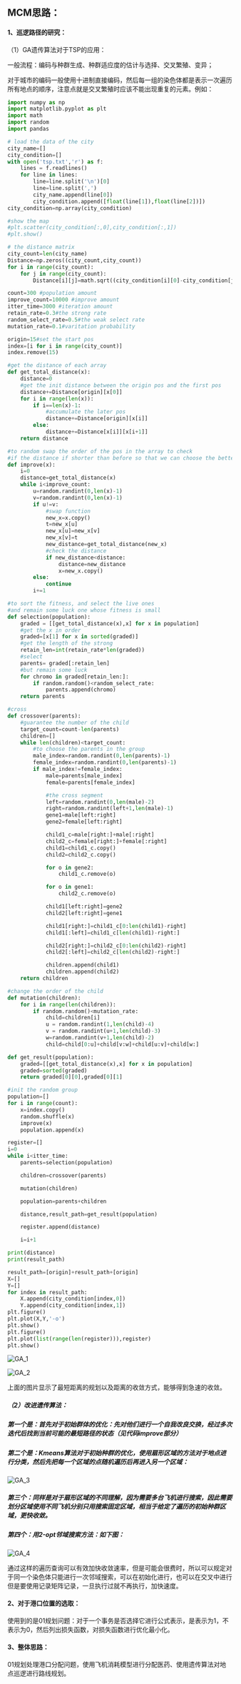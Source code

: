 ## MCM思路：

#### 1、巡逻路径的研究：

（1）GA遗传算法对于TSP的应用：

一般流程：编码与种群生成、种群适应度的估计与选择、交叉繁殖、变异；

对于城市的编码一般使用十进制直接编码，然后每一组的染色体都是表示一次遍历所有地点的顺序，注意点就是交叉繁殖时应该不能出现重复的元素。例如：

```python
import numpy as np 
import matplotlib.pyplot as plt 
import math
import random
import pandas

# load the data of the city
city_name=[]
city_condition=[]
with open('tsp.txt','r') as f:
	lines = f.readlines()
	for line in lines:
		line=line.split('\n')[0]
		line=line.split(',')
		city_name.append(line[0])
		city_condition.append([float(line[1]),float(line[2])])
city_condition=np.array(city_condition)

#show the map
#plt.scatter(city_condition[:,0],city_condition[:,1])
#plt.show()

# the distance matrix
city_count=len(city_name)
Distance=np.zeros((city_count,city_count))
for i in range(city_count):
	for j in range(city_count):
		Distance[i][j]=math.sqrt((city_condition[i][0]-city_condition[j][0])**2+(city_condition[i][1]-city_condition[j][1])**2)

count=300 #population amount
improve_count=10000 #improve amount
itter_time=3000 #iteration amount
retain_rate=0.3#the strong rate
random_select_rate=0.5#the weak select rate
mutation_rate=0.1#varitation probability

origin=15#set the start pos
index=[i for i in range(city_count)]
index.remove(15)

#get the distance of each array
def get_total_distance(x):
	distance=0
	#get the init distance between the origin pos and the first pos
	distance+=Distance[origin][x[0]]
	for i in range(len(x)):
		if i==len(x)-1:
			#accumulate the later pos
			distance+=Distance[origin][x[i]]
		else:
			distance+=Distance[x[i]][x[i+1]]
	return distance

#to random swap the order of the pos in the array to check
#if the distance if shorter than before so that we can choose the better one
def improve(x):
	i=0
	distance=get_total_distance(x)
	while i<improve_count:
		u=random.randint(0,len(x)-1)
		v=random.randint(0,len(x)-1)
		if u!=v:
			#swap function
			new_x=x.copy()
			t=new_x[u]
			new_x[u]=new_x[v]
			new_x[v]=t
			new_distance=get_total_distance(new_x)
			#check the distance
			if new_distance<distance:
				distance=new_distance
				x=new_x.copy()
		else:
			continue
		i+=1

#to sort the fitness, and select the live ones
#and remain some luck one whose fitness is small
def selection(population):
	graded = [[get_total_distance(x),x] for x in population]
	#get the x in order
	graded=[x[1] for x in sorted(graded)]
	#get the length of the strong
	retain_len=int(retain_rate*len(graded))
	#select
	parents= graded[:retain_len]
	#but remain some luck 
	for chromo in graded[retain_len:]:
		if random.random()<random_select_rate:
			parents.append(chromo)
	return parents

#cross
def crossover(parents):
	#guarantee the number of the child
	target_count=count-len(parents)
	children=[]
	while len(children)<target_count:
		#to choose the parents in the group
		male_index=random.randint(0,len(parents)-1)
		female_index=random.randint(0,len(parents)-1)
		if male_index!=female_index:
			male=parents[male_index]
			female=parents[female_index]

			#the cross segment
			left=random.randint(0,len(male)-2)
			right=random.randint(left+1,len(male)-1)
			gene1=male[left:right]
			gene2=female[left:right]

			child1_c=male[right:]+male[:right]
			child2_c=female[right:]+female[:right]
			child1=child1_c.copy()
			child2=child2_c.copy()

			for o in gene2:
				child1_c.remove(o)

			for o in gene1:
				child2_c.remove(o)

			child1[left:right]=gene2
			child2[left:right]=gene1

			child1[right:]=child1_c[0:len(child1)-right]
			child1[:left]=child1_c[len(child1)-right:]

			child2[right:]=child2_c[0:len(child2)-right]
			child2[:left]=child2_c[len(child2)-right:]

			children.append(child1)
			children.append(child2)
	return children

#change the order of the child
def mutation(children):
	for i in range(len(children)):
		if random.random()<mutation_rate:
			child=children[i]
			u = random.randint(1,len(child)-4)
			v = random.randint(u+1,len(child)-3)
			w=random.randint(v+1,len(child)-2)
			child=child[0:u]+child[v:w]+child[u:v]+child[w:]

def get_result(population):
	graded=[[get_total_distance(x),x] for x in population]
	graded=sorted(graded)
	return graded[0][0],graded[0][1]

#init the random group
population=[]
for i in range(count):
	x=index.copy()
	random.shuffle(x)
	improve(x)
	population.append(x)

register=[]
i=0
while i<itter_time:
	parents=selection(population)

	children=crossover(parents)

	mutation(children)

	population=parents+children

	distance,result_path=get_result(population)

	register.append(distance)

	i=i+1

print(distance)
print(result_path)

result_path=[origin]+result_path+[origin]
X=[]
Y=[]
for index in result_path:
	X.append(city_condition[index,0])
	Y.append(city_condition[index,1])
plt.figure()
plt.plot(X,Y,'-o')
plt.show()
plt.figure()
plt.plot(list(range(len(register))),register)
plt.show()
```

![GA_1](F:\markdown\GA_1.png)

![GA_2](F:\markdown\GA_2.png)

上面的图片显示了最短距离的规划以及距离的收敛方式，能够得到急速的收敛。

##### （2）改进遗传算法：

##### 第一个是：首先对于初始群体的优化：先对他们进行一个自我改良交换，经过多次迭代后找到当前可能的最短路径的状态（见代码improve部分）

##### 第二个是：Kmeans算法对于初始种群的优化，使用扇形区域的方法对于地点进行分类，然后先把每一个区域的点随机遍历后再进入另一个区域：

![GA_3](F:\markdown\GA_3.png)

##### 第三个：同样是对于扇形区域的不同理解，因为需要多台飞机进行搜索，因此需要划分区域使用不同飞机分别只用搜索固定区域，相当于给定了遍历的初始种群区域，更快收敛。

##### 第四个：用2-opt邻域搜索方法：如下图：

![GA_4](F:\markdown\GA_4.png)

通过这样的遍历查询可以有效加快收敛速率，但是可能会很费时，所以可以规定对于同一个染色体只能进行一次邻域搜索，可以在初始化进行，也可以在交叉中进行但是要使用记录矩阵记录，一旦执行过就不再执行，加快速度。





#### 2、对于港口位置的选取：

使用到的是01规划问题：对于一个事务是否选择它进行公式表示，是表示为1，不表示为0，然后列出损失函数，对损失函数进行优化最小化。



#### 3、整体思路：

01规划处理港口分配问题，使用飞机消耗模型进行分配医药、使用遗传算法对地点巡逻进行路线规划。

